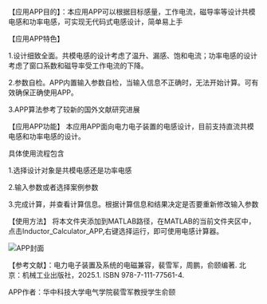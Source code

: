 【应用APP目的】：本应用APP可以根据目标感量，工作电流，磁导率等设计共模电感和功率电感，可实现无代码式电感设计，简单易上手


【应用APP特色】

1.设计细致全面。共模电感的设计考虑了温升、漏感、饱和电流；功率电感的设计考虑了窗口系数和磁导率受工作电流的下降。

2.参数自检。APP内置输入参数自检，当输入信息不正确时，无法开始计算。可有效确保正确使用APP。

3.APP算法参考了较新的国外文献研究进展


【应用APP功能】
本应用APP面向电力电子装置的电感设计，目前支持直流共模电感和功率电感的设计。

具体使用流程包含

1.选择设计对象是共模电感还是功率电感

2.输入参数或者选择案例参数

3.完成计算，并查看计算信息。根据计算信息和结果决定是否要重新修改输入参数



【使用方法】
将本文件夹添加到MATLAB路径，在MATLAB的当前文件夹区中，点击Inductor_Calculator_APP,右键选择运行，即可使用电感计算器。

![APP封面](https://github.com/user-attachments/assets/2a5b5b8a-61f3-433d-adfd-de22b04c436d)


【参考文献】：电力电子装置及系统的电磁兼容，裴雪军，周鹏，俞颐编著. 北京：机械工业出版社，2025.1. ISBN 978-7-111-77561-4.

APP作者：华中科技大学电气学院裴雪军教授学生俞颐
